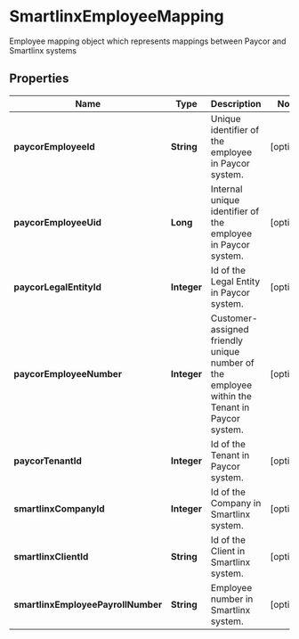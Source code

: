 

# SmartlinxEmployeeMapping

Employee mapping object which represents mappings between Paycor and Smartlinx systems

## Properties

| Name | Type | Description | Notes |
|------------ | ------------- | ------------- | -------------|
|**paycorEmployeeId** | **String** | Unique identifier of the employee in Paycor system. |  [optional] |
|**paycorEmployeeUid** | **Long** | Internal unique identifier of the employee in Paycor system. |  [optional] |
|**paycorLegalEntityId** | **Integer** | Id of the Legal Entity in Paycor system. |  [optional] |
|**paycorEmployeeNumber** | **Integer** | Customer-assigned friendly unique number of the employee within the Tenant in Paycor system. |  [optional] |
|**paycorTenantId** | **Integer** | Id of the Tenant in Paycor system. |  [optional] |
|**smartlinxCompanyId** | **Integer** | Id of the Company in Smartlinx system. |  [optional] |
|**smartlinxClientId** | **String** | Id of the Client in Smartlinx system. |  [optional] |
|**smartlinxEmployeePayrollNumber** | **String** | Employee number in Smartlinx system. |  [optional] |



